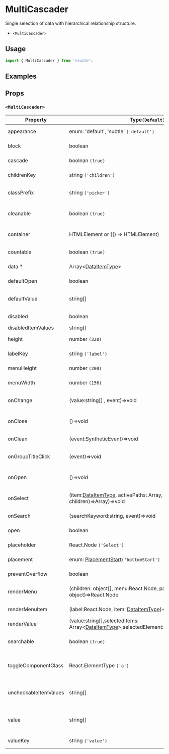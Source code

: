 # MultiCascader

Single selection of data with hierarchical relationship structure.

- `<MultiCascader>`

## Usage

```js
import { MultiCascader } from 'rsuite';
```

## Examples

<!--{demo}-->

## Props

### `<MultiCascader>`

| Property              | Type`(Default)`                                                                                            | Description                                               |
| --------------------- | ---------------------------------------------------------------------------------------------------------- | --------------------------------------------------------- |
| appearance            | enum: 'default', 'subtle' `('default')`                                                                    | Set picker appearence                                     |
| block                 | boolean                                                                                                    | Blocking an entire row                                    |
| cascade               | boolean `(true)`                                                                                           | whether cascade select                                    |
| childrenKey           | string `('children')`                                                                                      | Set children key in data                                  |
| classPrefix           | string `('picker')`                                                                                        | The prefix of the component CSS class                     |
| cleanable             | boolean `(true)`                                                                                           | Whether the selected value can be cleared                 |
| container             | HTMLElement or (() => HTMLElement)                                                                         | Sets the rendering container                              |
| countable             | boolean `(true)`                                                                                           | Can count selected options                                |
| data \*               | Array&lt;[DataItemType](#types)&gt;                                                                        | The data of component                                     |
| defaultOpen           | boolean                                                                                                    | Default value of open property                            |
| defaultValue          | string[]                                                                                                   | Default values of the selected items                      |
| disabled              | boolean                                                                                                    | Disabled component                                        |
| disabledItemValues    | string[]                                                                                                   | Disabled items                                            |
| height                | number `(320)`                                                                                             | The height of Dropdown                                    |
| labelKey              | string `('label')`                                                                                         | Set label key in data                                     |
| menuHeight            | number `(200)`                                                                                             | Sets the height of the menu                               |
| menuWidth             | number `(156)`                                                                                             | Sets the width of the menu                                |
| onChange              | (value:string[] , event)=>void                                                                             | Callback fired when value change                          |
| onClose               | ()=>void                                                                                                   | Callback fired when close component                       |
| onClean               | (event:SyntheticEvent)=>void                                                                               | Callback fired when value clean                           |
| onGroupTitleClick     | (event)=>void                                                                                              | Callback fired when click the group title                 |
| onOpen                | ()=>void                                                                                                   | Callback fired when open component                        |
| onSelect              | (item:[DataItemType](#types), activePaths: Array, concat:(data, children)=>Array)=>void                    | Callback fired when item is selected                      |
| onSearch              | (searchKeyword:string, event)=>void                                                                        | callback function for Search                              |
| open                  | boolean                                                                                                    | Whether open the component                                |
| placeholder           | React.Node `('Select')`                                                                                    | Setting placeholders                                      |
| placement             | enum: [PlacementStart](#types)`('bottomStart')`                                                            | The placement of component                                |
| preventOverflow       | boolean                                                                                                    | Prevent floating element overflow                         |
| renderMenu            | (children: object[], menu:React.Node, parentNode?: object)=>React.Node                                     | Customizing the Rendering Menu list                       |
| renderMenuItem        | (label:React.Node, item: [DataItemType](#types))=>React.Node                                               | Custom render menu items                                  |
| renderValue           | (value:string[],selectedItems: Array&lt;[DataItemType](#types)&gt;,selectedElement:React.Node)=>React.Node | Custom render selected items                              |
| searchable            | boolean `(true)`                                                                                           | Whether you can search for options.                       |
| toggleComponentClass  | React.ElementType `('a')`                                                                                  | You can use a custom element for this component           |
| uncheckableItemValues | string[]                                                                                                   | Set the option value for the check box not to be rendered |
| value                 | string[]                                                                                                   | Specifies the values of the selected items(Controlled)    |
| valueKey              | string `('value')`                                                                                         | Set value key in data                                     |
